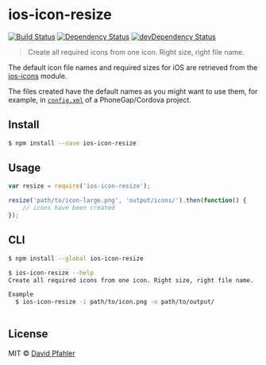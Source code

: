 # ios-icon-resize 
[![Build Status](https://travis-ci.org/excellenteasy/ios-icon-resize.svg?branch=master)](https://travis-ci.org/excellenteasy/ios-icon-resize)
[![Dependency Status](https://david-dm.org/excellenteasy/ios-icon-resize.svg)](https://david-dm.org/excellenteasy/ios-icon-resize)
[![devDependency Status](https://david-dm.org/excellenteasy/ios-icon-resize/dev-status.svg)](https://david-dm.org/excellenteasy/ios-icon-resize#info=devDependencies)

> Create all required icons from one icon. Right size, right file name.

The default icon file names and required sizes for iOS are retrieved from the [ios-icons](http://github.com/excellenteasy/ios-icons) module. 

The files created have the default names as you might want to use them, for example, in [`config.xml`](http://docs.phonegap.com/en/3.5.0/config_ref_images.md.html) of a PhoneGap/Cordova project.


## Install

```sh
$ npm install --save ios-icon-resize
```


## Usage

```js
var resize = require('ios-icon-resize');

resize('path/to/icon-large.png', 'output/icons/').then(function() {
	// icons have been created
});

```


## CLI

```sh
$ npm install --global ios-icon-resize
```

```sh
$ ios-icon-resize --help
Create all required icons from one icon. Right size, right file name.

Example
  $ ios-icon-resize -i path/to/icon.png -o path/to/output/
	
```


## License
MIT © [David Pfahler](http://excellenteasy.com)
